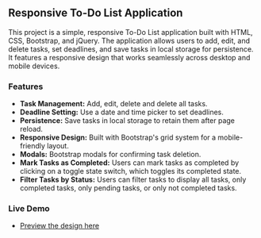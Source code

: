 ## Responsive To-Do List Application

This project is a simple, responsive To-Do List application built with HTML, CSS, Bootstrap, and jQuery. The application allows users to add, edit, and delete tasks, set deadlines, and save tasks in local storage for persistence. It features a responsive design that works seamlessly across desktop and mobile devices.

### Features
- **Task Management:** Add, edit, delete and delete all tasks.
- **Deadline Setting:** Use a date and time picker to set deadlines.
- **Persistence:** Save tasks in local storage to retain them after page reload.
- **Responsive Design:** Built with Bootstrap's grid system for a mobile-friendly layout.
- **Modals:** Bootstrap modals for confirming task deletion.
- **Mark Tasks as Completed:** Users can mark tasks as completed by clicking on a toggle state switch, which toggles its completed state.
- **Filter Tasks by Status:** Users can filter tasks to display all tasks, only completed tasks, only pending tasks, or only not completed tasks.

### Live Demo
- [Preview the design here](https://ayman-dwikat.github.io/ToDoList_ITG/)
